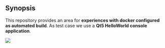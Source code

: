 ## Synopsis

This repository provides an area for **experiences with docker configured as automated build**. As test case we use a **Qt5 HelloWorld console application**.

[![](https://imagelayers.io/badge/tefworkshop/qt5-autobuild:latest.svg)](https://imagelayers.io/?images=tefworkshop/qt5-autobuild:latest 'Get your own badge on imagelayers.io')

